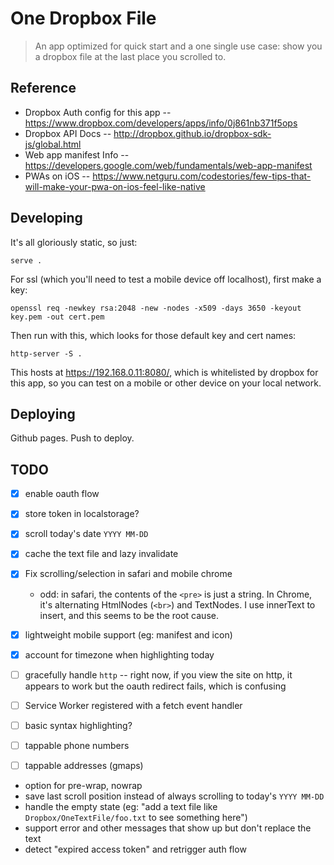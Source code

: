 # One Dropbox File

> An app optimized for quick start and a one single use case: show you a dropbox file at the last place you scrolled to.

## Reference

* Dropbox Auth config for this app -- https://www.dropbox.com/developers/apps/info/0j861nb371f5ops
* Dropbox API Docs -- http://dropbox.github.io/dropbox-sdk-js/global.html
* Web app manifest Info -- https://developers.google.com/web/fundamentals/web-app-manifest
* PWAs on iOS -- https://www.netguru.com/codestories/few-tips-that-will-make-your-pwa-on-ios-feel-like-native

## Developing

It's all gloriously static, so just:

    serve .

For ssl (which you'll need to test a mobile device off localhost), first make a key:

    openssl req -newkey rsa:2048 -new -nodes -x509 -days 3650 -keyout key.pem -out cert.pem

Then run with this, which looks for those default key and cert names:

    http-server -S .

This hosts at https://192.168.0.11:8080/, which is whitelisted by dropbox for this app, so you can test on a mobile or other device on your local network.

## Deploying

Github pages. Push to deploy.

## TODO

- [x] enable oauth flow
- [x] store token in localstorage?
- [x] scroll today's date `YYYY MM-DD`
- [x] cache the text file and lazy invalidate
- [x] Fix scrolling/selection in safari and mobile chrome
  - odd: in safari, the contents of the `<pre>` is just a string. In Chrome, it's alternating HtmlNodes (`<br>`) and TextNodes. I use innerText to insert, and this seems to be the root cause.
- [x] lightweight mobile support (eg: manifest and icon)
- [x] account for timezone when highlighting today



- [ ] gracefully handle `http` -- right now, if you view the site on http, it appears to work but the oauth redirect fails, which is confusing
- [ ] Service Worker registered with a fetch event handler
- [ ] basic syntax highlighting?
- [ ] tappable phone numbers
- [ ] tappable addresses (gmaps)

* option for pre-wrap, nowrap
* save last scroll position instead of always scrolling to today's `YYYY MM-DD`
* handle the empty state (eg: "add a text file like `Dropbox/OneTextFile/foo.txt` to see something here")
* support error and other messages that show up but don't replace the text
* detect "expired access token" and retrigger auth flow